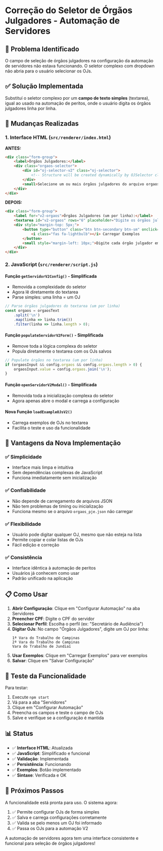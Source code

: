 # Correção do Seletor de Órgãos Julgadores - Automação de Servidores

## 🎯 Problema Identificado

O campo de seleção de órgãos julgadores na configuração da automação de servidores não estava funcionando. O seletor complexo com dropdown não abria para o usuário selecionar os OJs.

## ✅ Solução Implementada

Substituí o seletor complexo por um **campo de texto simples** (textarea), igual ao usado na automação de peritos, onde o usuário digita os órgãos julgadores linha por linha.

## 📝 Mudanças Realizadas

### 1. Interface HTML (`src/renderer/index.html`)

**ANTES:**
```html
<div class="form-group">
    <label>Órgãos Julgadores:</label>
    <div class="orgaos-selector">
        <div id="oj-selector-v2" class="oj-selector">
            <!-- Structure will be created dynamically by OJSelector class -->
        </div>
        <small>Selecione um ou mais órgãos julgadores do arquivo orgaos_pje.json</small>
    </div>
</div>
```

**DEPOIS:**
```html
<div class="form-group">
    <label for="v2-orgaos">Órgãos Julgadores (um por linha):</label>
    <textarea id="v2-orgaos" rows="6" placeholder="Digite os órgãos julgadores, um por linha:&#10;&#10;Exemplo:&#10;1ª Vara do Trabalho de Campinas&#10;2ª Vara do Trabalho de Campinas&#10;Vara do Trabalho de Jundiaí"></textarea>
    <div style="margin-top: 5px;">
        <button type="button" class="btn btn-secondary btn-sm" onclick="app.loadExampleOJsV2()">
            <i class="fas fa-lightbulb"></i> Carregar Exemplos
        </button>
        <small style="margin-left: 10px;">Digite cada órgão julgador em uma linha separada</small>
    </div>
</div>
```

### 2. JavaScript (`src/renderer/script.js`)

#### Função `getServidorV2Config()` - Simplificada
- Removida a complexidade do seletor
- Agora lê diretamente do textarea
- Parse simples: uma linha = um OJ

```javascript
// Parse órgãos julgadores do textarea (um por linha)
const orgaos = orgaosText
    .split('\n')
    .map(linha => linha.trim())
    .filter(linha => linha.length > 0);
```

#### Função `populateServidorV2Form()` - Simplificada
- Remove toda a lógica complexa do seletor
- Popula diretamente o textarea com os OJs salvos

```javascript
// Populate órgãos no textarea (um por linha)
if (orgaosInput && config.orgaos && config.orgaos.length > 0) {
    orgaosInput.value = config.orgaos.join('\n');
}
```

#### Função `openServidorV2Modal()` - Simplificada
- Removida toda a inicialização complexa do seletor
- Agora apenas abre o modal e carrega a configuração

#### Nova Função `loadExampleOJsV2()`
- Carrega exemplos de OJs no textarea
- Facilita o teste e uso da funcionalidade

## 🚀 Vantagens da Nova Implementação

### ✅ **Simplicidade**
- Interface mais limpa e intuitiva
- Sem dependências complexas de JavaScript
- Funciona imediatamente sem inicialização

### ✅ **Confiabilidade**
- Não depende de carregamento de arquivos JSON
- Não tem problemas de timing ou inicialização
- Funciona mesmo se o arquivo `orgaos_pje.json` não carregar

### ✅ **Flexibilidade**
- Usuário pode digitar qualquer OJ, mesmo que não esteja na lista
- Permite copiar e colar listas de OJs
- Fácil edição e correção

### ✅ **Consistência**
- Interface idêntica à automação de peritos
- Usuários já conhecem como usar
- Padrão unificado na aplicação

## 📋 Como Usar

1. **Abrir Configuração**: Clique em "Configurar Automação" na aba Servidores
2. **Preencher CPF**: Digite o CPF do servidor
3. **Selecionar Perfil**: Escolha o perfil (ex: "Secretário de Audiência")
4. **Digitar OJs**: No campo "Órgãos Julgadores", digite um OJ por linha:
   ```
   1ª Vara do Trabalho de Campinas
   2ª Vara do Trabalho de Campinas
   Vara do Trabalho de Jundiaí
   ```
5. **Usar Exemplos**: Clique em "Carregar Exemplos" para ver exemplos
6. **Salvar**: Clique em "Salvar Configuração"

## 🧪 Teste da Funcionalidade

Para testar:
1. Execute `npm start`
2. Vá para a aba "Servidores"
3. Clique em "Configurar Automação"
4. Preencha os campos e teste o campo de OJs
5. Salve e verifique se a configuração é mantida

## 📊 Status

- ✅ **Interface HTML**: Atualizada
- ✅ **JavaScript**: Simplificado e funcional
- ✅ **Validação**: Implementada
- ✅ **Persistência**: Funcionando
- ✅ **Exemplos**: Botão implementado
- ✅ **Sintaxe**: Verificada e OK

## 🔄 Próximos Passos

A funcionalidade está pronta para uso. O sistema agora:
1. ✅ Permite configurar OJs de forma simples
2. ✅ Salva e carrega configurações corretamente
3. ✅ Valida se pelo menos um OJ foi informado
4. ✅ Passa os OJs para a automação V2

A automação de servidores agora tem uma interface consistente e funcional para seleção de órgãos julgadores!